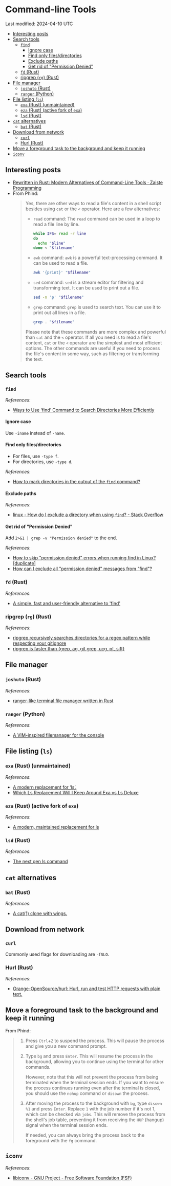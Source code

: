 # Command-line Tools

Last modified: 2024-04-10 UTC

- [Interesting posts](#interesting-posts)
- [Search tools](#search-tools)
  - [`find`](#find)
    - [Ignore case](#ignore-case)
    - [Find only files/directories](#find-only-filesdirectories)
    - [Exclude paths](#exclude-paths)
    - [Get rid of "Permission Denied"](#get-rid-of-permission-denied)
  - [`fd` (Rust)](#fd-rust)
  - [ripgrep (`rg`) (Rust)](#ripgrep-rg-rust)
- [File manager](#file-manager)
  - [`joshuto` (Rust)](#joshuto-rust)
  - [`ranger` (Python)](#ranger-python)
- [File listing (`ls`)](#file-listing-ls)
  - [`exa` (Rust) (unmaintained)](#exa-rust-unmaintained)
  - [`eza` (Rust) (active fork of `exa`)](#eza-rust-active-fork-of-exa)
  - [`lsd` (Rust)](#lsd-rust)
- [`cat` alternatives](#cat-alternatives)
  - [`bat` (Rust)](#bat-rust)
- [Download from network](#download-from-network)
  - [`curl`](#curl)
  - [Hurl (Rust)](#hurl-rust)
- [Move a foreground task to the background and keep it running](#move-a-foreground-task-to-the-background-and-keep-it-running)
- [`iconv`](#iconv)

## Interesting posts

- [Rewritten in Rust: Modern Alternatives of Command-Line Tools · Zaiste Programming](https://zaiste.net/posts/shell-commands-rust/)
- From Phind:
  > Yes, there are other ways to read a file's content in a shell script besides using `cat` or the `<` operator. Here are a few alternatives:
  >
  > - `read` command: The `read` command can be used in a loop to read a file line by line.
  >
  >   ```bash
  >   while IFS= read -r line
  >   do
  >     echo "$line"
  >   done < "$filename"
  >   ```
  >
  > - `awk` command: `awk` is a powerful text-processing command. It can be used to read a file.
  >
  >   ```bash
  >   awk '{print}' "$filename"
  >   ```
  >
  > - `sed` command: `sed` is a stream editor for filtering and transforming text. It can be used to print out a file.
  >
  >   ```bash
  >   sed -n 'p' "$filename"
  >   ```
  >
  > - `grep` command: `grep` is used to search text. You can use it to print out all lines in a file.
  >
  >   ```bash
  >   grep . "$filename"
  >   ```
  >
  > Please note that these commands are more complex and powerful than `cat` and the `<` operator. If all you need is to read a file's content, `cat` or the `<` operator are the simplest and most efficient options. The other commands are useful if you need to process the file's content in some way, such as filtering or transforming the text.

## Search tools

### `find`

*References*:

- [Ways to Use ‘find’ Command to Search Directories More Efficiently](https://www.tecmint.com/find-directory-in-linux/)

#### Ignore case

Use `-iname` instead of `-name`.

#### Find only files/directories

- For files, use `-type f`.
- For directories, use `-type d`.

*References*:

- [How to mark directories in the output of the `find` command?](https://unix.stackexchange.com/questions/652076/how-to-mark-directories-in-the-output-of-the-find-command)

#### Exclude paths

*References*:

- [linux - How do I exclude a directory when using `find`? - Stack Overflow](https://stackoverflow.com/questions/4210042/how-do-i-exclude-a-directory-when-using-find)

#### Get rid of "Permission Denied"

Add `2>&1 | grep -v "Permission denied"` to the end.

*References*:

- [How to skip "permission denied" errors when running find in Linux? \[duplicate\]](https://unix.stackexchange.com/questions/42841/how-to-skip-permission-denied-errors-when-running-find-in-linux)
- [How can I exclude all "permission denied" messages from "find"?](https://stackoverflow.com/questions/762348/how-can-i-exclude-all-permission-denied-messages-from-find)

### `fd` (Rust)

*References*:

- [A simple, fast and user-friendly alternative to 'find'](https://github.com/sharkdp/fd)

### ripgrep (`rg`) (Rust)

*References*:

- [ripgrep recursively searches directories for a regex pattern while respecting your gitignore](https://github.com/BurntSushi/ripgrep)
- [ripgrep is faster than {grep, ag, git grep, ucg, pt, sift}](https://blog.burntsushi.net/ripgrep/)

## File manager

### `joshuto` (Rust)

*References*:

- [ranger-like terminal file manager written in Rust](https://github.com/kamiyaa/joshuto)

### `ranger` (Python)

*References*:

- [A VIM-inspired filemanager for the console](https://github.com/ranger/ranger)

## File listing (`ls`)

### `exa` (Rust) (unmaintained)

*References*:

- [A modern replacement for ‘ls’.](https://github.com/ogham/exa)
- [Which Ls Replacement Will I Keep Around Exa vs Ls Deluxe](https://www.youtube.com/watch?v=PDu1e6S_gWw)

### `eza` (Rust) (active fork of `exa`)

*References*:

- [A modern, maintained replacement for ls](https://github.com/eza-community/eza)

### `lsd` (Rust)

*References*:

- [The next gen ls command](https://github.com/lsd-rs/lsd)

## `cat` alternatives

### `bat` (Rust)

*References*:

- [A cat(1) clone with wings.](https://github.com/sharkdp/bat)

## Download from network

### `curl`

Commonly used flags for downloading are `-fSLO`.

### Hurl (Rust)

*References*:

- [Orange-OpenSource/hurl: Hurl, run and test HTTP requests with plain text.](https://github.com/Orange-OpenSource/hurl)

## Move a foreground task to the background and keep it running

From Phind:

> 1. Press `Ctrl`+`Z` to suspend the process. This will pause the process and give you a new command prompt.
> 2. Type `bg` and press `Enter`. This will resume the process in the background, allowing you to continue using the terminal for other commands.
>
>    However, note that this will not prevent the process from being terminated when the terminal session ends. If you want to ensure the process continues running even after the terminal is closed, you should use the `nohup` command or `disown` the process.
>
> 3. After moving the process to the background with `bg`, type `disown %1` and press `Enter`. Replace `1` with the job number if it's not 1, which can be checked via `jobs`. This will remove the process from the shell's job table, preventing it from receiving the `HUP` (hangup) signal when the terminal session ends.
>
>    If needed, you can always bring the process back to the foreground with the `fg` command.

## `iconv`

*References*:

- [libiconv - GNU Project - Free Software Foundation (FSF)](https://www.gnu.org/software/libiconv/)
